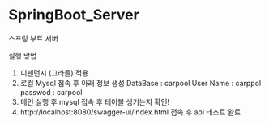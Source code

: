 # SpringBoot_Server
스프링 부트 서버

실행 방법 
 1. 디팬던시 (그라들) 적용
 2. 로컬 Mysql 접속 후 아래 정보 생성
    DataBase  : carpool
    User Name : carppol
    passwod   : carpool
3. 메인 실행 후 mysql 접속 후 테이블 생기는지 확인!
4. http://localhost:8080/swagger-ui/index.html 접속 후 api 테스트 완료
